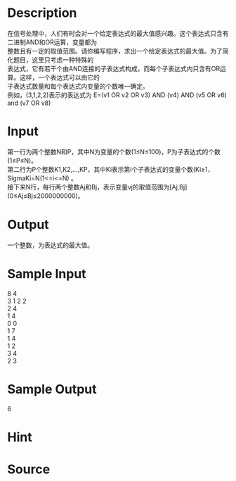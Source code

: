 
# Description

<div class="content"><div>在信号处理中，人们有时会对一个给定表达式的最大值感兴趣。这个表达式只含有二进制AND和OR运算，变量都为</div>
<div>整数且有一定的取值范围。请你编写程序，求出一个给定表达式的最大值。为了简化题目，这里只考虑一种特殊的</div>
<div>表达式，它有若干个由AND连接的子表达式构成，而每个子表达式内只含有OR运算。这样，一个表达式可以由它的</div>
<div>子表达式数量和每个表达式内变量的个数唯一确定。</div>
<div>例如，(3,1,2,2)表示的表达式为 E=(v1 OR v2 OR v3) AND (v4) AND (v5 OR v6) and (v7 OR v8)</div></div>

# Input

<div class="content"><div>第一行为两个整数N和P，其中N为变量的个数(1≤N≤100)，P为子表达式的个数(1≤P≤N)。 </div>
<div>第二行为P个整数K1,K2,…,KP，其中Ki表示第i个子表达式的变量个数(Ki≥1，SigmaKi=N(1&lt;=i&lt;=N) 。 </div>
<div>接下来N行，每行两个整数Aj和Bj，表示变量vj的取值范围为[Aj,Bj](0≤Aj≤Bj≤2000000000)。</div></div>

# Output

<div class="content"><p>一个整数，为表达式的最大值。</p></div>

# Sample Input

<div class="content"><span class="sampledata">8 4<br/>
3 1 2 2<br/>
2 4<br/>
1 4<br/>
0 0<br/>
1 7<br/>
1 4<br/>
1 2<br/>
3 4<br/>
2 3</span></div>

# Sample Output

<div class="content"><span class="sampledata">6</span></div>

# Hint

<div class="content"><p></p></div>

# Source

<div class="content"><p><a href="problemset.php?search="></a></p></div>

